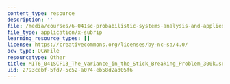 ```yaml
---
content_type: resource
description: ''
file: /media/courses/6-041sc-probabilistic-systems-analysis-and-applied-probability-fall-2013/2793cebf5fd75c52a074eb58d2ad05f6_MIT6_041SCF13_The_Variance_in_the_Stick_Breaking_Problem_300k.vtt
file_type: application/x-subrip
learning_resource_types: []
license: https://creativecommons.org/licenses/by-nc-sa/4.0/
ocw_type: OCWFile
resourcetype: Other
title: MIT6_041SCF13_The_Variance_in_the_Stick_Breaking_Problem_300k.srt
uid: 2793cebf-5fd7-5c52-a074-eb58d2ad05f6
---
```

